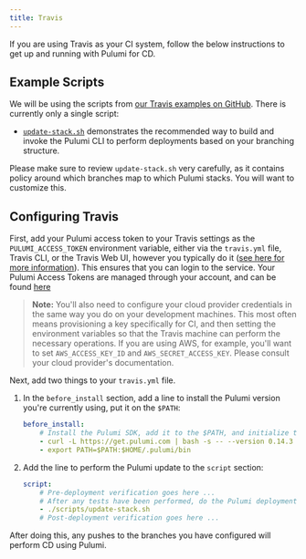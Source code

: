 ```yaml
---
title: Travis
---
```


If you are using Travis as your CI system, follow the below instructions to get up and running with Pulumi for CD.

## Example Scripts

We will be using the scripts from [our Travis examples on GitHub](
https://github.com/pulumi/examples/tree/master/misc/travis).  There is currently only a single script:

* [`update-stack.sh`](https://github.com/pulumi/examples/blob/master/misc/travis/update-stack.sh) demonstrates the
  recommended way to build and invoke the Pulumi CLI to perform deployments based on your branching structure.

Please make sure to review `update-stack.sh` very carefully, as it contains policy around which branches map to
which Pulumi stacks.  You will want to customize this.

## Configuring Travis

First, add your Pulumi access token to your Travis settings as the `PULUMI_ACCESS_TOKEN` environment variable, either
via the `travis.yml` file, Travis CLI, or the Travis Web UI, however you typically do it ([see here for more
information](https://docs.travis-ci.com/user/environment-variables/)).  This ensures that you can login to the service. Your Pulumi Access Tokens are managed through your account, and can be found [here](https://app.pulumi.com/account/tokens)

> **Note:** You'll also need to configure your cloud provider credentials in the same way you do on your development
> machines.  This most often means provisioning a key specifically for CI, and then setting the environment variables so
> that the Travis machine can perform the necessary operations.  If you are using AWS, for example, you'll want to set
> `AWS_ACCESS_KEY_ID` and `AWS_SECRET_ACCESS_KEY`.  Please consult your cloud provider's documentation.

Next, add two things to your `travis.yml` file.

1. In the `before_install` section, add a line to install the Pulumi version you're currently using, put it on the
`$PATH`:

    ```yaml
    before_install:
        # Install the Pulumi SDK, add it to the $PATH, and initialize the workspace.
        - curl -L https://get.pulumi.com | bash -s -- --version 0.14.3
        - export PATH=$PATH:$HOME/.pulumi/bin
    ```

1. Add the line to perform the Pulumi update to the `script` section:

    ```yaml
    script:
        # Pre-deployment verification goes here ...
        # After any tests have been performed, do the Pulumi deployment:
        - ./scripts/update-stack.sh
        # Post-deployment verification goes here ...
    ```

After doing this, any pushes to the branches you have configured will perform CD using Pulumi.
